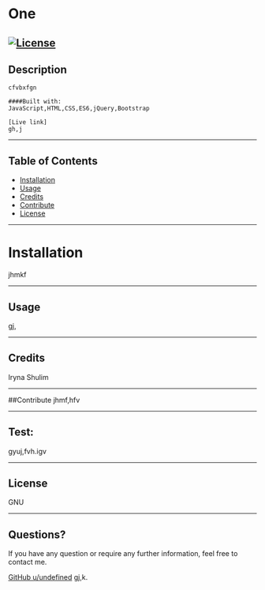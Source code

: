# One

  [![License](https://img.shields.io/badge/license-GNU-orange)](https://opensource.org/licenses)
  ---
  ##  Description
    cfvbxfgn
    
    ####Built with:
    JavaScript,HTML,CSS,ES6,jQuery,Bootstrap
    
    [Live link]
    gh,j


---
  ## Table of Contents
  * [Installation](#installation)
  * [Usage](#usage)
  * [Credits](#credit)
  * [Contribute](#contribute)
  * [License](#license)
  
---
  # Installation
  jhmkf

---
  ## Usage
  gj,

---
  ## Credits
  Iryna Shulim

---
  ##Contribute
  jhmf,hfv

---
  ## Test:
  gyuj,fvh.igv
  
---
  ## License
  GNU

---
## Questions?
  If you have any question or require any further information, feel free to contact me. 
  
  [GitHub u/undefined](https://github.com/undefined)
gj,k.
